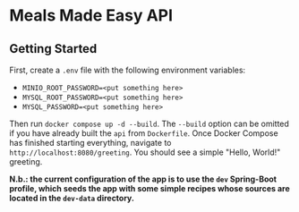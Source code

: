# Meals Made Easy API

## Getting Started
First, create a `.env` file with the following environment variables:

- `MINIO_ROOT_PASSWORD=<put something here>`
- `MYSQL_ROOT_PASSWORD=<put something here>`
- `MYSQL_PASSWORD=<put something here>`

Then run `docker compose up -d --build`. The `--build` option can be omitted if you
have already built the `api` from `Dockerfile`. Once Docker Compose has finished
starting everything, navigate to `http://localhost:8080/greeting`.
You should see a simple "Hello, World!" greeting.

**N.b.: the current configuration of the app is to use the `dev` Spring-Boot profile, 
which seeds the app with some simple recipes whose sources are located in the
`dev-data` directory.**